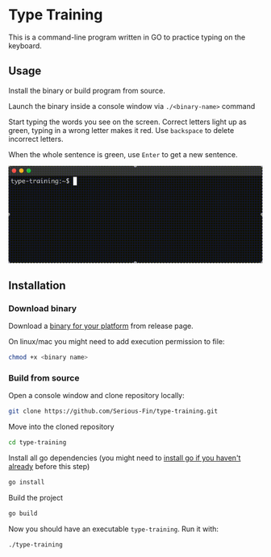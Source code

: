 # Type Training

This is a command-line program written in GO to practice typing on the keyboard.

## Usage

Install the binary or build program from source.

Launch the binary inside a console window via `./<binary-name>` command

Start typing the words you see on the screen. Correct letters light up as green, typing in a wrong letter makes it red. Use `backspace` to delete incorrect letters.

When the whole sentence is green, use `Enter` to get a new sentence.

![CLI Demo](./demo/demo.gif)

## Installation

### Download binary

Download a [binary for your platform](https://github.com/Serious-Fin/type-training/releases/tag/v1.0.0) from release page.

On linux/mac you might need to add execution permission to file:

```zsh
chmod +x <binary name>
```

### Build from source

Open a console window and clone repository locally:

```zsh
git clone https://github.com/Serious-Fin/type-training.git
```

Move into the cloned repository

```zsh
cd type-training
```

Install all go dependencies (you might need to [install go if you haven't already](https://go.dev/doc/install) before this step)

```zsh
go install
```

Build the project

```zsh
go build
```

Now you should have an executable `type-training`. Run it with:

```zsh
./type-training
```
